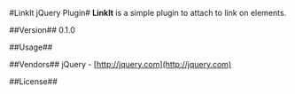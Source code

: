 #LinkIt jQuery Plugin#
**LinkIt** is a simple plugin to attach to link on elements.

##Version##
0.1.0

##Usage##


##Vendors##
jQuery - [http://jquery.com](http://jquery.com)
 


##License## 
